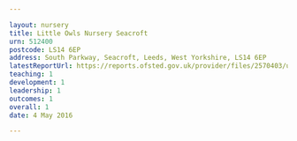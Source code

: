 ```yaml
---

layout: nursery
title: Little Owls Nursery Seacroft
urn: 512400
postcode: LS14 6EP
address: South Parkway, Seacroft, Leeds, West Yorkshire, LS14 6EP
latestReportUrl: https://reports.ofsted.gov.uk/provider/files/2570403/urn/512400.pdf
teaching: 1
development: 1
leadership: 1
outcomes: 1
overall: 1
date: 4 May 2016

---
```

